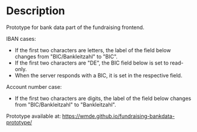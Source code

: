 # Description
Prototype for bank data part of the fundraising frontend.  

IBAN cases:
- If the first two characters are letters, the label of the field below changes from "BIC/Bankleitzahl" to "BIC".
- If the first two characters are "DE", the BIC field below is set to read-only.
- When the server responds with a BIC, it is set in the respective field.

Account number case:
- If the first two characters are digits, the label of the field below changes from "BIC/Bankleitzahl" to "Bankleitzahl".


Prototype available at: https://wmde.github.io/fundraising-bankdata-prototype/

